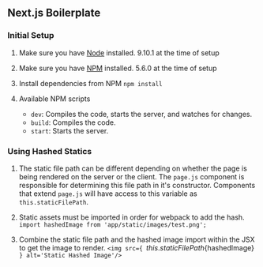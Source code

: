 ## Next.js Boilerplate

### Initial Setup

1. Make sure you have [Node](https://nodejs.org/en/) installed.
9.10.1 at the time of setup

2. Make sure you have [NPM](https://www.npmjs.com/) installed.
5.6.0 at the time of setup

3. Install dependencies from NPM
`npm install`

4. Available NPM scripts
    - `dev`: Compiles the code, starts the server, and watches for changes.
    - `build`: Compiles the code.
    - `start`: Starts the server.


### Using Hashed Statics

1. The static file path can be different depending on whether the page is being rendered on the server or the client. The `page.js` component is responsible for determining this file path in it's constructor. Components that extend `page.js` will have access to this variable as `this.staticFilePath`.

2. Static assets must be imported in order for webpack to add the hash.
`import hashedImage from 'app/static/images/test.png';`

3. Combine the static file path and the hashed image import within the JSX to get the image to render.
`<img src={ `${this.staticFilePath}${hashedImage}` } alt='Static Hashed Image'/>`
